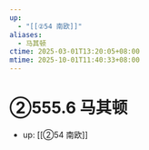 ```yaml
---
up:
  - "[[②54 南欧]]"
aliases:
  - 马其顿
ctime: 2025-03-01T13:20:05+08:00
mtime: 2025-10-01T11:40:33+08:00
---
```


# ②555.6 马其顿

- up: [[②54 南欧]]
